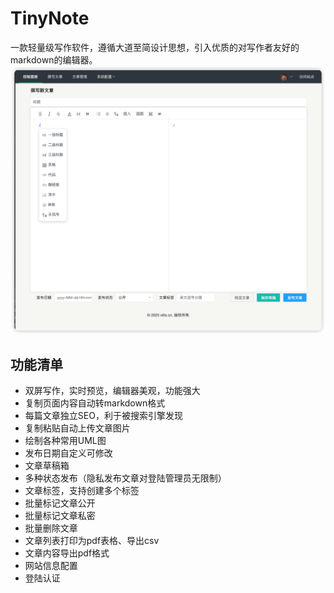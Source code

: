 # TinyNote 
一款轻量级写作软件，遵循大道至简设计思想，引入优质的对写作者友好的markdown的编辑器。
![write.png](docs/screenshot/write.png)


## 功能清单
- 双屏写作，实时预览，编辑器美观，功能强大
- 复制页面内容自动转markdown格式
- 每篇文章独立SEO，利于被搜索引擎发现
- 复制粘贴自动上传文章图片
- 绘制各种常用UML图
- 发布日期自定义可修改
- 文章草稿箱
- 多种状态发布（隐私发布文章对登陆管理员无限制）
- 文章标签，支持创建多个标签
- 批量标记文章公开
- 批量标记文章私密
- 批量删除文章
- 文章列表打印为pdf表格、导出csv
- 文章内容导出pdf格式
- 网站信息配置
- 登陆认证
